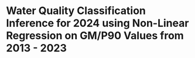 # Water Quality Classification Inference for 2024 using Non-Linear Regression on GM/P90 Values from 2013 - 2023 